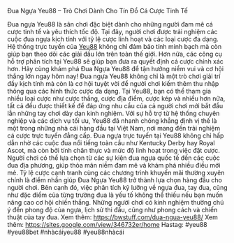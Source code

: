 Đua Ngựa Yeu88 – Trò Chơi Dành Cho Tín Đồ Cá Cược Tinh Tế

Đua ngựa Yeu88 là sân chơi đặc biệt dành cho những người đam mê cá cược tinh tế và yêu thích tốc độ. Tại đây, người chơi được trải nghiệm các cuộc đua ngựa kịch tính với tỷ lệ cược linh hoạt và các loại cược đa dạng. Hệ thống trực tuyến của [Yeu88](https://bwstuff.com/) không chỉ đảm bảo tính minh bạch mà còn giúp bạn theo dõi các giải đấu lớn trên toàn thế giới. Hơn nữa, các công cụ hỗ trợ phân tích tại Yeu88 sẽ giúp bạn đưa ra quyết định cá cược chính xác hơn. Hãy cùng khám phá Đua Ngựa Yeu88 để tận hưởng niềm vui và cơ hội thắng lớn ngay hôm nay!
Đua ngựa Yeu88 không chỉ là một trò chơi giải trí đầy kịch tính mà còn là cơ hội tuyệt vời để người chơi kiếm thêm thu nhập thông qua các hình thức cược đa dạng. Tại Yeu88, bạn có thể tham gia nhiều loại cược như cược thắng, cược địa điểm, cược kép và nhiều hơn nữa, tất cả đều được thiết kế để đáp ứng nhu cầu của cả người chơi mới bắt đầu lẫn những tay chơi dày dạn kinh nghiệm. Với sự hỗ trợ từ hệ thống chuyên nghiệp và các dịch vụ tối ưu, Yeu88 đã nhanh chóng khẳng định vị thế là một trong những nhà cái hàng đầu tại Việt Nam, nơi mang đến trải nghiệm cá cược trực tuyến đẳng cấp.
Đua ngựa trực tuyến tại Yeu88 không chỉ hấp dẫn nhờ các cuộc đua nổi tiếng toàn cầu như Kentucky Derby hay Royal Ascot, mà còn bởi tính chân thực và mức độ linh hoạt trong việc đặt cược. Người chơi có thể lựa chọn từ các sự kiện đua ngựa quốc tế đến các cuộc đua địa phương, giúp thỏa mãn niềm đam mê và khám phá nhiều điều mới mẻ. Tỷ lệ cược cạnh tranh cùng các chương trình khuyến mãi thường xuyên chính là điểm nhấn giúp Đua Ngựa Yeu88 trở thành lựa chọn hàng đầu cho người chơi. Bên cạnh đó, việc phân tích kỹ lưỡng về ngựa đua, tay đua, cũng như đặc điểm của từng trường đua là yếu tố không thể thiếu nếu bạn muốn nâng cao cơ hội chiến thắng. Những người chơi có kinh nghiệm thường chú ý đến phong độ của ngựa, lịch sử thi đấu, cũng như phong cách và chiến thuật của tay đua.
Xem thêm: https://bwstuff.com/dua-ngua-yeu88/
Xem thêm: https://sites.google.com/view/346732er/home
Hastag: #yeu88  #yeu88bet  #nhàcáiyeu88  #yeu88nhàcái
